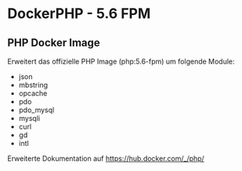 # DockerPHP - 5.6 FPM

## PHP Docker Image

Erweitert das offizielle PHP Image (php:5.6-fpm) um folgende Module:

- json 
- mbstring
- opcache
- pdo
- pdo_mysql
- mysqli
- curl
- gd
- intl 

Erweiterte Dokumentation auf https://hub.docker.com/_/php/